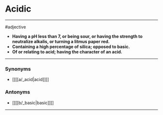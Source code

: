 # Acidic
---
#adjective
- **Having a pH less than 7, or being sour, or having the strength to neutralize alkalis, or turning a litmus paper red.**
- **Containing a high percentage of silica; opposed to basic.**
- **Of or relating to acid; having the character of an acid.**
---
### Synonyms
- [[[[a/_acid|acid]]]]
### Antonyms
- [[[[b/_basic|basic]]]]
---
